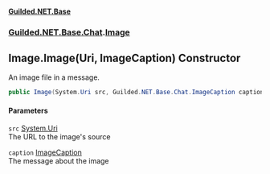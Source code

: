 
#### [Guilded.NET.Base](index 'index')
### [Guilded.NET.Base.Chat](index#Guilded_NET_Base_Chat 'Guilded.NET.Base.Chat').[Image](Image 'Guilded.NET.Base.Chat.Image')
## Image.Image(Uri, ImageCaption) Constructor
An image file in a message.  
```csharp
public Image(System.Uri src, Guilded.NET.Base.Chat.ImageCaption caption);
```

#### Parameters
<a name='Guilded_NET_Base_Chat_Image_Image(System_Uri_Guilded_NET_Base_Chat_ImageCaption)_src'></a>
`src` [System.Uri](https://docs.microsoft.com/en-us/dotnet/api/System.Uri 'System.Uri')  
The URL to the image's source
  
<a name='Guilded_NET_Base_Chat_Image_Image(System_Uri_Guilded_NET_Base_Chat_ImageCaption)_caption'></a>
`caption` [ImageCaption](ImageCaption 'Guilded.NET.Base.Chat.ImageCaption')  
The message about the image
  
